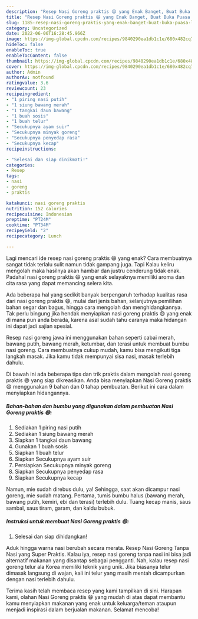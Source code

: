 ```yaml
---
description: "Resep Nasi Goreng praktis 😄 yang Enak Banget, Buat Buka Puasa Lezat"
title: "Resep Nasi Goreng praktis 😄 yang Enak Banget, Buat Buka Puasa Lezat"
slug: 1185-resep-nasi-goreng-praktis-yang-enak-banget-buat-buka-puasa-lezat
category: Uncategorized
date: 2022-06-06T16:28:45.966Z
image: https://img-global.cpcdn.com/recipes/9840290ea1db1c1e/680x482cq70/nasi-goreng-praktis-foto-resep-utama.jpg
hideToc: false
enableToc: true
enableTocContent: false
thumbnail: https://img-global.cpcdn.com/recipes/9840290ea1db1c1e/680x482cq70/nasi-goreng-praktis-foto-resep-utama.jpg
cover: https://img-global.cpcdn.com/recipes/9840290ea1db1c1e/680x482cq70/nasi-goreng-praktis-foto-resep-utama.jpg
author: Admin
authorAv: notfound
ratingvalue: 3.6
reviewcount: 23
recipeingredient:
- "1 piring nasi putih"
- "1 siung bawang merah"
- "1 tangkai daun bawang"
- "1 buah sosis"
- "1 buah telur"
- "Secukupnya ayam suir"
- "Secukupnya minyak goreng"
- "Secukupnya penyedap rasa"
- "Secukupnya kecap"
recipeinstructions:

- "Selesai dan siap dinikmati!"
categories:
- Resep
tags:
- nasi
- goreng
- praktis

katakunci: nasi goreng praktis 
nutrition: 152 calories
recipecuisine: Indonesian
preptime: "PT24M"
cooktime: "PT34M"
recipeyield: "2"
recipecategory: Lunch

---
```



Lagi mencari ide resep nasi goreng praktis 😄 yang enak? Cara membuatnya sangat tidak terlalu sulit namun tidak gampang juga. Tapi Kalau keliru mengolah maka hasilnya akan hambar dan justru cenderung tidak enak. Padahal nasi goreng praktis 😄 yang enak selayaknya memiliki aroma dan cita rasa yang dapat memancing selera kita.


Ada beberapa hal yang sedikit banyak berpengaruh terhadap kualitas rasa dari nasi goreng praktis 😄, mulai dari jenis bahan, selanjutnya pemilihan bahan segar dan bagus, hingga cara mengolah dan menghidangkannya. Tak perlu bingung jika hendak menyiapkan nasi goreng praktis 😄 yang enak di mana pun anda berada, karena asal sudah tahu caranya maka hidangan ini dapat jadi sajian spesial.

Resep nasi goreng jawa ini menggunakan bahan seperti cabai merah, bawang putih, bawang merah, ketumbar, dan terasi untuk membuat bumbu nasi goreng. Cara membuatnya cukup mudah, kamu bisa mengikuti tiga langkah masak. Jika kamu tidak mempunyai sisa nasi, masak terlebih dahulu.


Di bawah ini ada beberapa tips dan trik praktis dalam mengolah nasi goreng praktis 😄 yang siap dikreasikan. Anda bisa menyiapkan Nasi Goreng praktis 😄 menggunakan 9 bahan dan 0 tahap pembuatan. Berikut ini cara dalam menyiapkan hidangannya.

<!--inarticleads1-->

##### Bahan-bahan dan bumbu yang digunakan dalam pembuatan Nasi Goreng praktis 😄:

1. Sediakan 1 piring nasi putih
1. Sediakan 1 siung bawang merah
1. Siapkan 1 tangkai daun bawang
1. Gunakan 1 buah sosis
1. Siapkan 1 buah telur
1. Siapkan Secukupnya ayam suir
1. Persiapkan Secukupnya minyak goreng
1. Siapkan Secukupnya penyedap rasa
1. Siapkan Secukupnya kecap


Namun, mie sudah direbus dulu, ya! Sehingga, saat akan dicampur nasi goreng, mie sudah matang. Pertama, tumis bumbu halus (bawang merah, bawang putih, kemiri, ebi dan terasi) terlebih dulu. Tuang kecap manis, saus sambal, saus tiram, garam, dan kaldu bubuk. 

<!--inarticleads2-->

##### Instruksi untuk membuat Nasi Goreng praktis 😄:


1. Selesai dan siap dihidangkan!

Aduk hingga warna nasi berubah secara merata. Resep Nasi Goreng Tanpa Nasi yang Super Praktis. Kalau iya, resep nasi goreng tanpa nasi ini bisa jadi alternatif makanan yang disantap sebagai pengganti. Nah, kalau resep nasi goreng telur ala Korea memiliki teknik yang unik. Jika biasanya telur dimasak langsung di wajan, kali ini telur yang masih mentah dicampurkan dengan nasi terlebih dahulu. 

Terima kasih telah membaca resep yang kami tampilkan di sini. Harapan kami, olahan Nasi Goreng praktis 😄 yang mudah di atas dapat membantu kamu menyiapkan makanan yang enak untuk keluarga/teman ataupun menjadi inspirasi dalam berjualan makanan. Selamat mencoba!

